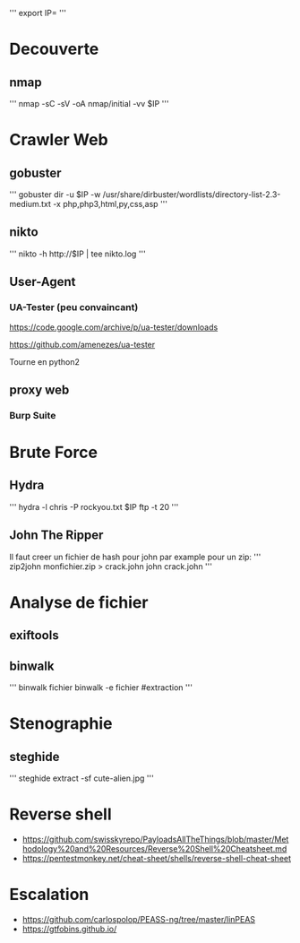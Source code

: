 '''
export IP=
'''

# Decouverte

## nmap

'''
nmap -sC -sV -oA nmap/initial -vv $IP
'''

# Crawler Web

## gobuster

'''
gobuster dir -u $IP -w /usr/share/dirbuster/wordlists/directory-list-2.3-medium.txt -x php,php3,html,py,css,asp
'''

## nikto

'''
nikto -h http://$IP | tee nikto.log
'''

## User-Agent

### UA-Tester (peu convaincant)

https://code.google.com/archive/p/ua-tester/downloads

https://github.com/amenezes/ua-tester

Tourne en python2

## proxy web 

### Burp Suite


# Brute Force

## Hydra

'''
hydra -l chris -P rockyou.txt $IP ftp -t 20
'''

## John The Ripper

Il faut creer un fichier de hash pour john par example pour un zip:
'''
zip2john monfichier.zip > crack.john
john crack.john
'''

# Analyse de fichier

## exiftools

## binwalk

'''
binwalk fichier
binwalk -e fichier #extraction
'''

# Stenographie

## steghide

'''
steghide extract -sf cute-alien.jpg
'''


# Reverse shell

 * https://github.com/swisskyrepo/PayloadsAllTheThings/blob/master/Methodology%20and%20Resources/Reverse%20Shell%20Cheatsheet.md
 * https://pentestmonkey.net/cheat-sheet/shells/reverse-shell-cheat-sheet

# Escalation

 * https://github.com/carlospolop/PEASS-ng/tree/master/linPEAS
 * https://gtfobins.github.io/
